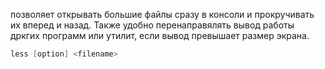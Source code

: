 позволяет открывать большие файлы сразу в консоли и прокручивать их вперед и назад. Также удобно перенаправялять вывод работы дркгих программ или утилит, если вывод превышает размер экрана.

```c
less [option] <filename>
```